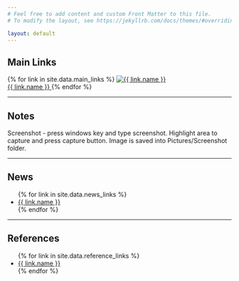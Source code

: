 ```yaml
---
# Feel free to add content and custom Front Matter to this file.
# To modify the layout, see https://jekyllrb.com/docs/themes/#overriding-theme-defaults

layout: default
---
```

<h2>Main Links</h2>
{% for link in site.data.main_links %}
  <span>
    <a href="{{ link.url }}" target="_new">
      <img alt="{{ link.name }}" src="{{ site.baseurl }}/assets/images/{{ link.img }}">
      <br>
      {{ link.name }}
    </a>
  </span>
{% endfor %}

<hr>

<h2>Notes</h2>
<p>
Screenshot - press windows key and type screenshot. Highlight area to capture and press capture button. Image is saved into Pictures/Screenshot folder.
</p>

<hr>

<h2>News</h2>
<ul>
{% for link in site.data.news_links %}
  <li>
    <a href="{{ link.url }}" target="_new">
      {{ link.name }}
    </a>
  </li>
{% endfor %}
</ul>

<hr>

<h2>References</h2>
<ul>
{% for link in site.data.reference_links %}
  <li>
    <a href="{{ link.url }}" target="_new">
      {{ link.name }}
    </a>
  </li>
{% endfor %}
</ul>

